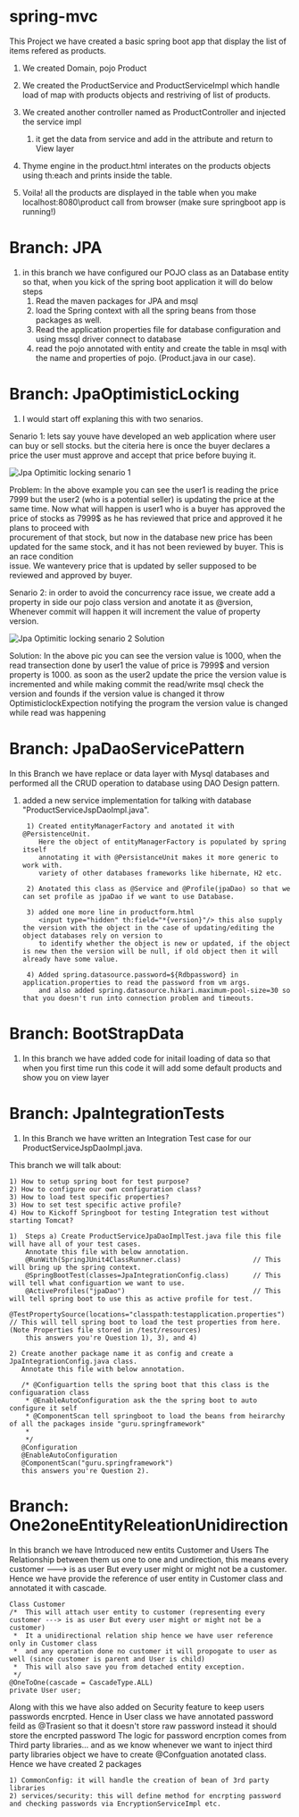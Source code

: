 # spring-mvc

This Project we have created a basic spring boot app that display the list  of items refered as products.

1) We created Domain, pojo Product
2) We created the ProductService and ProductServiceImpl which handle load of map with products objects and restriving of list of products.
3) We created another controller named as ProductController and injected the service impl 
    1) it get the data from service and add in the attribute and return to View layer

4) Thyme engine in the product.html interates on the products objects using th:each and prints inside the table.
5) Voila! all the products are displayed in the table when you make localhost:8080\product call from browser (make sure springboot app is running!)



# Branch: JPA
1) in this branch we have configured our POJO class as an Database entity so that, when you kick of the spring boot application it will do below steps
      1) Read the maven packages for JPA and msql
      2) load the Spring context with all the spring beans from those packages as well.
      3) Read the application properties file for database configuration and using mssql driver connect to database
      4) read the pojo annotated with entity and create the table in msql with the name and properties of pojo. (Product.java in our case).
      
      
      
# Branch: JpaOptimisticLocking
1) I would start off explaning this with two senarios.

Senario 1: lets say youve have developed an web application where user can buy or sell stocks.
           but the citeria here is once the buyer declares a price the user must approve and accept that price before buying it.  

![Jpa Optimitic locking senario 1](https://user-images.githubusercontent.com/42677426/96957111-6a7dea00-1517-11eb-9b42-ea4930419820.png)

Problem: In the above example you can see the user1 is reading the price $7999$ but the user2 (who is a potential seller) is updating the price at the same time.
         Now what will happen is user1 who is a buyer has approved the price of stocks as 7999$ as he has reviewed that price and approved it he plans to proceed with    
         procurement of that stock, but now in the database new price has been updated for the same stock, and it has not been reviewed by buyer. This is an race condition  
         issue. We wantevery price that is updated by seller supposed to be reviewed and approved by buyer.
         


Senario 2: in order to avoid the concurrency race issue, we create add a property in side our pojo class version and anotate it as @version,
           Whenever commit will happen it will increment the value of property version. 

![Jpa Optimitic locking senario 2 Solution](https://user-images.githubusercontent.com/42677426/96958297-a1093400-151a-11eb-8239-462028b3d757.png)

Solution: In the above pic you can see the version value is 1000, when the read transection done by user1 the value of price is 7999$ and version property is 1000.
          as soon as the user2 update the price the version value is incremented and while making commit the read/write msql check the version and founds if the version value is 
          changed it throw OptimisticlockExpection notifying the program the version value is changed while read was happening


# Branch: JpaDaoServicePattern
In this Branch we have replace or data layer with Mysql databases and performed all the CRUD operation to database using DAO Design pattern.
1) added a new service implementation for talking with database "ProductServiceJspDaoImpl.java".

        1) Created entityManagerFactory and anotated it with @PersistenceUnit.
           Here the object of entityManagerFactory is populated by spring itself
           annotating it with @PersistanceUnit makes it more generic to work with.
           variety of other databases frameworks like hibernate, H2 etc.
           
        2) Anotated this class as @Service and @Profile(jpaDao) so that we can set profile as jpaDao if we want to use Database.
        
        3) added one more line in productform.html 
           <input type="hidden" th:field="*{version}"/> this also supply the version with the object in the case of updating/editing the object databases rely on version to
           to identify whether the object is new or updated, if the object is new then the version will be null, if old object then it will already have some value.
        
        4) Added spring.datasource.password=${Rdbpassword} in application.properties to read the password from vm args.
           and also added spring.datasource.hikari.maximum-pool-size=30 so that you doesn't run into connection problem and timeouts.
        
        
# Branch: BootStrapData
1) In this branch we have added code for initail loading of data so that when you first time run this code it will add some default products and show you on view layer


# Branch: JpaIntegrationTests
1) In this Branch we have written an Integration Test case for our ProductServiceJspDaoImpl.java.

This branch we will talk about:

    1) How to setup spring boot for test purpose?
    2) How to configure our own configuration class?
    3) How to load test specific properties?
    3) How to set test specific active profile?
    4) How to Kickoff Springboot for testing Integration test without starting Tomcat?
    
    1)  Steps a) Create ProductServiceJpaDaoImplTest.java file this file will have all of your test cases.
        Annotate this file with below annotation.
        @RunWith(SpringJUnit4ClassRunner.class)                  // This will bring up the spring context.
        @SpringBootTest(classes=JpaIntegrationConfig.class)      // This will tell what configuartion we want to use.
        @ActiveProfiles("jpaDao")                                // This will tell spring boot to use this as active profile for test.
        @TestPropertySource(locations="classpath:testapplication.properties")   // This will tell spring boot to load the test properties from here. (Note Properties file stored in /test/resources)
        this answers you're Question 1), 3), and 4)
    
    2) Create another package name it as config and create a JpaIntegrationConfig.java class.
       Annotate this file with below annotation.
       
       /* @Configuartion tells the spring boot that this class is the configuaration class
        * @EnableAutoConfiguration ask the the spring boot to auto configure it self
        * @ComponentScan tell springboot to load the beans from heirarchy of all the packages inside "guru.springframework"
        *
        */
       @Configuration
       @EnableAutoConfiguration
       @ComponentScan("guru.springframework")
       this answers you're Question 2).
       


# Branch: One2oneEntityReleationUnidirection

In this branch we have Introduced new entits Customer and Users
The Relationship between them us one to one and undirection, this means every customer ---> is as user But every user might or might not be a customer.
Hence we have provide the reference of user entity in Customer class and annotated it with cascade.


    Class Customer
    /*  This will attach user entity to customer (representing every customer ---> is as user But every user might or might not be a customer)
     *  It a unidirectional relation ship hence we have user reference only in Customer class
     *  and any operation done no customer it will propogate to user as well (since customer is parent and User is child)
     *  This will also save you from detached entity exception.
     */
    @OneToOne(cascade = CascadeType.ALL)
    private User user;
    
Along with this we have also added on Security feature to keep users passwords encrpted.
Hence in User class we have annotated password feild as @Trasient so that it doesn't store raw password instead it should store the encrpted password
The logic for password encrption comes from Third party libraries... and as we know whenever we want to inject third party libraries object we have to create @Confguation anotated class.
Hence we have created 2 packages

    1) CommonConfig: it will handle the creation of bean of 3rd party libraries
    2) services/security: this will define method for encrpting password and checking passwords via EncryptionServiceImpl etc.
